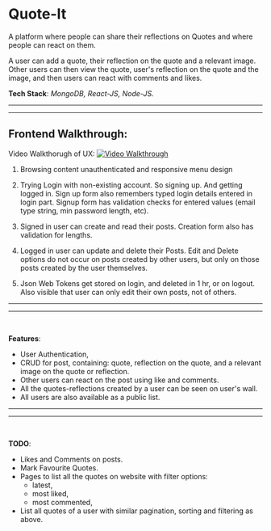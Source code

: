 # Quote-It

A platform where people can share their reflections on Quotes and where people can react on them.

A user can add a quote, their reflection on the quote and a relevant image. Other users can then view the quote, user's reflection on the quote and the image, and then users can react with comments and likes.

**Tech Stack**: *MongoDB, React-JS, Node-JS.*

---
---

## **Frontend Walkthrough:** 

Video Walkthorugh of UX:
[![Video Walkthrough](https://img.youtube.com/vi/hXLodKNI_GY/maxresdefault.jpg)](https://youtu.be/hXLodKNI_GY)

1. Browsing content unauthenticated and responsive menu design

2. Trying Login with non-existing account. So signing up. And getting logged in. Sign up form also remembers typed login details entered in login part. Signup form has validation checks for entered values (email type string, min password length, etc).

3. Signed in user can create and read their posts. Creation form also has validation for lengths.

4. Logged in user can update and delete their Posts. Edit and Delete options do not occur on posts created by other users, but only on those posts created by the user themselves.

5. Json Web Tokens get stored on login, and deleted in 1 hr, or on logout. Also visible that user can only edit their own posts, not of others.

---
---
<br/>

**Features**:
- User Authentication,
- CRUD for post, containing: quote, reflection on the quote, and a relevant image on the quote or reflection.
- Other users can react on the post using like and comments.
- All the quotes-reflections created by a user can be seen on user's wall.
- All users are also available as a public list.




---
---
<br/>

**TODO**:
- Likes and Comments on posts.
- Mark Favourite Quotes.
- Pages to list all the quotes on website with filter options:
  - latest, 
  - most liked,
  - most commented,
- List all quotes of a user with similar pagination, sorting and filtering as above.